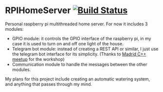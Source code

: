 # RPIHomeServer [![Build Status](https://travis-ci.org/Alberto-Izquierdo/RPIHomeServer.svg?branch=master)](https://travis-ci.org/Alberto-Izquierdo/RPIHomeServer)

Personal raspberry pi multithreaded home server. For now it includes 3 modules:

- GPIO module: it controls the GPIO interface of the raspberry pi, in my case it is used to turn on and off one light of the house.
- Telegram bot module: instead of creating a REST API or similar, I just use the telegram bot interface for its simplicity. (Thanks to [Madrid C++ meetup](https://www.meetup.com/es-ES/Madrid-C-Cpp/) for the workshop)
- Communication module to handle the messages between the other modules.

My plans for this project include creating an automatic watering system, and anything that passes through my mind.
